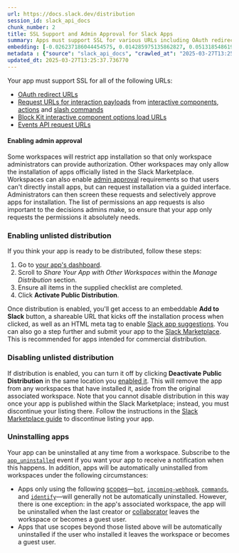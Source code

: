 ```yaml
---
url: https://docs.slack.dev/distribution
session_id: slack_api_docs
chunk_number: 2
title: SSL Support and Admin Approval for Slack Apps
summary: Apps must support SSL for various URLs including OAuth redirect URLs, interaction payloads, Block Kit options load URLs, and Events API request URLs. Additionally, some workspaces may require admin approval for app installation.
embedding: [-0.026237186044454575, 0.014285975135862827, 0.05131854861974716, -0.006906043738126755, -0.011459986679255962, -0.030860479921102524, -0.03973720222711563, -0.004681083839386702, -0.020781701430678368, 0.04789731279015541, 0.014043251983821392, -0.018943943083286285, -0.023347629234194756, 0.0026107155717909336, 0.019429387524724007, 0.02485019899904728, -0.015800103545188904, 0.024642150849103928, -0.030259450897574425, 0.04170210286974907, 0.033033426851034164, 0.051087386906147, -0.014389999210834503, 0.033518873155117035, -0.026630166918039322, -0.007547525689005852, -0.0016297107795253396, 0.02538187801837921, -0.034767162054777145, 0.01614684984087944, 0.02404112182557583, -0.0027494144160300493, -0.020469628274440765, 0.06375520676374435, 0.018943943083286285, -0.021602336317300797, 0.014320649206638336, 0.002564482856541872, 0.01880524307489395, -0.040592510253190994, -0.03190071880817413, 0.011014995165169239, -0.02831766940653324, 0.032386165112257004, -0.027208078652620316, 0.02968153916299343, -0.04563190042972565, -0.006033397279679775, 0.005822459235787392, -0.0069291600957512856, -0.047388751059770584, -0.004042491782456636, 0.004163852892816067, -0.01226328406482935, -0.03684764355421066, -0.03012075275182724, -0.051734648644924164, 0.0022856404539197683, -0.0333801731467247, -0.017973050475120544, 0.01755695417523384, 0.0494692325592041, 0.007293244358152151, 0.029011161997914314, -0.030190102756023407, -0.014759862795472145, -0.026237186044454575, 0.012240167707204819, -0.013765854761004448, 0.0033489977940917015, 0.008356601931154728, 0.00029545731376856565, -0.005703987553715706, 0.012251726351678371, 0.002898226724937558, -0.006802019663155079, 0.014563372358679771, 0.04812847822904587, -0.025266295298933983, 0.001870988868176937, -0.017857467755675316, 0.007293244358152151, -0.016990602016448975, -0.003259421559050679, -0.05312163382768631, 0.035090792924165726, -0.05030142515897751, -0.02436475269496441, -0.005128965713083744, -0.005651975516229868, -0.007090975530445576, 0.006588192190974951, -0.03203941881656647, 0.024665268138051033, 0.01365027204155922, -0.016181524842977524, 0.015430239960551262, -0.003002250799909234, -0.02034248784184456, 0.04177144914865494, 0.04440672695636749, -0.027970921248197556, -0.07106000930070877, -0.10504121333360672, 0.03897435963153839, -0.02806338667869568, -0.001808863366022706, 0.03888189420104027, 0.025196945294737816, -0.0412166565656662, -0.07984426617622375, -0.02152142859995365, -0.004759102128446102, -0.010211697779595852, 0.007894272916018963, -0.005495939403772354, 0.0017857468919828534, -0.009310156106948853, 0.020377162843942642, -0.040315113961696625, -0.03405055031180382, -0.027161845937371254, -0.00034205144038423896, -0.010506432503461838, -0.004348784685134888, -0.0012063904432579875, -0.013338199816644192, 0.002765306970104575, -0.0015907016349956393, -0.010500653646886349, 0.04332025349140167, 0.020562095567584038, 0.056080542504787445, -0.08303433656692505, -0.014887003228068352, -0.023994889110326767, -0.02686133049428463, -0.027716640383005142, -0.012690939009189606, 0.015025701373815536, 0.027601057663559914, -0.05520211532711983, -0.013222617097198963, 0.02979712188243866, -0.029750889167189598, -0.012136143632233143, 0.03141527622938156, -0.0096511235460639, -0.022573227062821388, 0.011870304122567177, 0.005227210465818644, -0.021671684458851814, 0.04029199853539467, 0.008408613502979279, 0.007062079850584269, -0.015649845823645592, 0.03328770771622658, 0.09426894038915634, 0.006547738332301378, -0.012656264007091522, -0.01701371744275093, 0.030629314482212067, -0.011471545323729515, -0.03804970160126686, -0.07596070319414139, -0.0013804862974211574, 0.06652918457984924, -0.018793685361742973, -0.08178605139255524, 0.026237186044454575, -0.0383964478969574, -0.03381938859820366, -0.0010192915797233582, -0.019117316231131554, 0.04230313003063202, 0.028178969398140907, -0.020145999267697334, -0.0053167869336903095, 0.012898987159132957, -0.0027797548100352287, 0.00707941735163331, -0.03423548489809036, -0.053907595574855804, -0.06666788458824158, -0.036454662680625916, 0.013580922968685627, -0.05931684747338295, 0.043412718921899796, -0.04604799672961235, 0.022966207936406136, 0.008980746380984783, -0.0007339477306231856, -0.04507710412144661, 0.018470054492354393, 0.024272287264466286, -0.002415670547634363, -0.021706359460949898, -0.020723911002278328, 0.00526188500225544, -0.036500897258520126, -0.0012872980441898108, 0.008414393290877342, 0.011847187764942646, 0.002256744774058461, 0.02147519588470459, -0.01626243256032467, -0.00997475441545248, -0.0017626304179430008, -0.028502600267529488, 0.011459986679255962, 0.03788788616657257, -0.057976093143224716, -0.02235362119972706, 0.028410134837031364, -0.01544179767370224, -0.0028404355980455875, 0.045423850417137146, -0.020088206976652145, -0.01707150787115097, -0.003886455437168479, 0.01155823189765215, 0.024434102699160576, -0.009356388822197914, -0.02087416686117649, 0.05566444620490074, 0.01864342764019966, 0.026445234194397926, -0.05954801291227341, 0.015395564958453178, 0.034281715750694275, -0.02642211876809597, 0.04045381397008896, -0.01296833623200655, 0.0016600510571151972, 0.03120722621679306, -0.05973294377326965, -0.0019677889067679644, -0.01067980658262968, -0.05806855857372284, 0.01465583872050047, 0.0021180459298193455, -0.012009003199636936, 0.03284849599003792, -0.007749794516712427, 0.06121239811182022, 0.007842260412871838, 0.0038748972583562136, -0.04983909800648689, -0.00463485112413764, 0.03326459228992462, 0.017765002325177193, 0.025081364437937737, 0.008668674156069756, -0.007842260412871838, 0.004559722729027271, -0.06246068701148033, 0.020643003284931183, -0.009113665670156479, 0.014343765564262867, -0.009535541757941246, -0.013788971118628979, 0.01261003129184246, -0.03430483117699623, -0.0017597408732399344, 0.028964929282665253, 0.05719013139605522, 0.03220123425126076, 0.03333394229412079, 0.050486356019973755, -0.018146423622965813, -0.014505580998957157, 0.024387869983911514, 0.012679380364716053, -0.01210146863013506, 0.02081637643277645, 0.013361316174268723, 0.001957675674930215, -0.0077613526955246925, -0.04641785845160484, -0.043089088052511215, -0.03490586206316948, 0.025844207033514977, -0.0069811721332371235, 0.02168324403464794, 0.02750859223306179, -0.002587599214166403, -0.005519055761396885, 0.026468351483345032, -0.04110107198357582, 0.05529458075761795, 0.01470207143574953, 0.05663533881306648, -0.02630653604865074, -0.0073394775390625, 0.018238890916109085, 0.038142167031764984, 0.028988046571612358, -0.03511390835046768, -0.03659336268901825, 0.010107673704624176, 0.020619885995984077, 0.022053107619285583, -0.03028256818652153, -0.011494661681354046, -0.0032883170060813427, -0.019937951117753983, 0.04970039799809456, 0.011685372330248356, 0.02206466533243656, -0.04579371586441994, -0.008096541278064251, 0.03603856638073921, -0.033565107733011246, -0.03284849599003792, -0.02931167744100094, -0.0022870851680636406, 0.024018006399273872, -0.0010243483120575547, 0.006559296511113644, -0.0307680144906044, 0.017707211896777153, -0.009824497625231743, -0.024595918133854866, -0.027601057663559914, -0.021405845880508423, -0.09838367253541946, -0.0020313593558967113, -0.017926817759871483, -0.013187943026423454, -0.0482671782374382, 0.06431000679731369, -0.01805395819246769, -0.02658393420279026, 0.08474496006965637, 0.006611308548599482, -0.04017641395330429, 0.05820725858211517, 0.03800346702337265, 0.011442650109529495, 0.017915260046720505, 0.0030484837479889393, -0.0034356846008449793, 0.005865802988409996, -0.02408735640347004, -0.021082215011119843, 0.02441098541021347, -0.0259366724640131, -0.007449280470609665, 0.007801806554198265, 0.0398065522313118, -0.04729628562927246, -0.07457371056079865, -0.05612677335739136, -0.031831372529268265, -0.014563372358679771, 0.01261003129184246, -0.00691760191693902, -0.04886820539832115, -0.003973142243921757, 0.01625087484717369, -0.01158134825527668, 0.009171457029879093, 0.008657115511596203, -0.012702496722340584, -0.010344618000090122, -0.005429479293525219, 0.009026979096233845, -0.05820725858211517, 0.025289412587881088, -0.00840283464640379, 0.05769869312644005, -0.004071387462317944, 0.023197371512651443, -0.029542841017246246, -0.04641785845160484, 0.002905450528487563, -0.011067007668316364, 0.016875019297003746, 0.016389572992920876, -0.0006068071816116571, 0.06643671542406082, -0.01310703530907631, -0.050532590597867966, -0.013719621114432812, -0.015730753540992737, 0.007391489576548338, -0.027601057663559914, 0.023081788793206215, -0.011078565381467342, -0.016655411571264267, 0.02642211876809597, -0.007021625991910696, 0.024965781718492508, -0.010419745929539204, 0.01827356405556202, -0.027393009513616562, 0.02441098541021347, -0.0005219264421612024, 0.059178147464990616, -0.04604799672961235, -0.00759953772649169, -0.014043251983821392, -0.029172977432608604, -0.00040670527960173786, -0.025705508887767792, 0.0018030841602012515, 0.05030142515897751, -0.019914833828806877, -0.006507284473627806, 0.032709795981645584, 0.0030600419268012047, 0.05395382642745972, 0.036500897258520126, -0.039991483092308044, 0.020781701430678368, -0.043250903487205505, 0.04942300170660019, -0.004750433377921581, 0.062321987003088, 0.020862609148025513, 0.02887246385216713, -0.05783739313483238, 0.023902423679828644, -0.016655411571264267, -0.055155884474515915, 0.01897861622273922, 0.04086991026997566, 0.015071935020387173, 0.029496608301997185, -0.08779633045196533, -0.02767040766775608, -0.005230099894106388, 0.013315083459019661, -0.003178513841703534, 0.00010321140143787488, -0.0052358792163431644, -0.04412933066487312, -0.03273291513323784, -0.017048392444849014, 0.009026979096233845, -0.01403169333934784, -0.02924232743680477, -0.02767040766775608, 0.043898165225982666, 0.028294552117586136, -0.00978404376655817, -0.0478510819375515, -0.03370380401611328, 0.003773762844502926, 0.05252060666680336, -0.045215804129838943, -0.011766280047595501, 0.03405055031180382, -0.01946406252682209, -0.05164217948913574, -0.05136478319764137, -0.0036495118401944637, -0.0139739029109478, 0.020215347409248352, 0.038743194192647934, 0.016216199845075607, 0.046672139316797256, 0.007905830629169941, 0.020943516865372658, 0.03372691944241524, -0.0132688507437706, 0.0036263952497392893, -0.0058831400237977505, -0.009668461047112942, 0.010257931426167488, 0.042048849165439606, -0.027092495933175087, 0.03483651205897331, -0.00019703173893503845, -0.021729476749897003, -0.04886820539832115, 0.013442223891615868, 0.004819782916456461, 0.04033822938799858, 0.0077035618014633656, 0.027254311367869377, 0.01727955788373947, -0.04181768372654915, 0.02294309064745903, 0.06148979440331459, 0.02376372553408146, 0.024064239114522934, 0.03703257441520691, -0.03409678488969803, 0.05779116228222847, -0.05968670919537544, 0.018354471772909164, 0.03707880899310112, -0.010211697779595852, -0.0331721268594265, -0.007784469518810511, -0.009934300556778908, -0.040638744831085205, -0.009570215828716755, 0.03823463246226311, 0.01136174239218235, -0.06407883763313293, -0.013315083459019661, 0.03247863054275513, 0.02018067240715027, -0.022550111636519432, -0.04117042198777199, -0.04528515413403511, -0.0005938041722401977, -0.006680658087134361, -0.028687531128525734, -0.04084679111838341, -0.0026179396081715822, 0.020088206976652145, -0.05529458075761795, 0.033472638577222824, -0.02810962125658989, 0.03190071880817413, 0.013442223891615868, -0.029450375586748123, -0.03652401268482208, -0.002125269966199994, -0.0069291600957512856, 0.007056300528347492, -0.0019027739763259888, 0.03160020709037781, -0.0611199326813221, -0.032547980546951294, -0.0030051402281969786, -0.0003113498678430915, -0.017626304179430008, -0.02674574963748455, -0.018088633194565773, 0.006807798519730568, 0.012009003199636936, 0.02838701754808426, 0.0005078398389741778, -0.0357842855155468, -0.007576420903205872, 0.01957964524626732, -0.007391489576548338, 0.027901573106646538, 0.06116616353392601, 0.002763862255960703, -0.02294309064745903, -0.03684764355421066, 0.011188368313014507, -0.01158134825527668, 0.017221765592694283, 0.005042278673499823, 0.003695744788274169, -0.0031727347522974014, 0.009876509197056293, 0.014020135626196861, 0.030190102756023407, -0.009610669687390327, -0.02723119407892227, 0.01782279461622238, 0.012598472647368908, -0.019487179815769196, -0.03409678488969803, -0.00984183419495821, 0.02686133049428463, 0.018285123631358147, 0.023856190964579582, 0.015684520825743675, -0.004013596102595329, 0.0376104861497879, -0.009616449475288391, 0.02545122615993023, -0.007027405314147472, -0.007674666121602058, -0.02979712188243866, 0.011344404891133308, 0.018065515905618668, 0.010084557346999645, 0.036408431828022, 0.006362806539982557, 0.002720518968999386, -0.012240167707204819, -0.009188794530928135, -0.02762417495250702, -0.02642211876809597, 0.021082215011119843, -0.026930680498480797, -0.029889587312936783, -0.03654712811112404, -0.007992517203092575, -0.046672139316797256, -0.014574931003153324, 0.008743803016841412, -0.012529123574495316, -0.01632022298872471, -0.003941357135772705, -0.01258691493421793, 0.024179821833968163, 0.02159077674150467, 0.01962587796151638, -0.0069753932766616344, -0.006877148058265448, -0.003126501804217696, -0.012459774501621723, -0.008477963507175446, -0.02327827922999859, -0.02018067240715027, 0.02489643171429634, 0.010309942997992039, -0.0025832648389041424, 0.01381208747625351, 0.008350823074579239, 0.030952945351600647, -0.01853940449655056, -0.024156704545021057, -0.02730054408311844, 0.03566870465874672, 0.002086260821670294, -0.0017871916061267257, 0.000833637488540262, -0.019071083515882492, 0.004629071801900864, -0.026676399633288383, -0.027809105813503265, -0.025358760729432106, 0.02012288197875023, 0.02951972559094429, 0.0019013291457667947, 0.012702496722340584, -0.05242814123630524, 0.022550111636519432, 0.009443075396120548, 0.015372448600828648, -0.0017929706955328584, 0.03092982992529869, -0.009125224314630032, -0.014274416491389275, -0.030305683612823486, -0.009593332186341286, 0.004103172570466995, 0.05044012516736984, 0.01171426847577095, -0.007969400845468044, -0.02316269651055336, 0.01017124392092228, -0.030490616336464882, 0.007212336640805006, -0.011564010754227638, 0.005201204214245081, -0.002810095204040408, 0.003114943625405431, 0.006461051758378744, 0.00254281098023057, -0.013985460624098778, 0.021833499893546104, -0.005105848889797926, 0.03747178986668587, -0.03136904165148735, -0.022711925208568573, -0.0011363186640664935, -0.005542172119021416, 0.01454025600105524, 0.009391063824295998, 0.0490531362593174, 0.015615171752870083, -0.013500015251338482, -0.0024445659946650267, -0.02006509155035019, 0.002308756811544299, 0.009749368764460087, 0.05964047834277153, 0.0012251726584509015, -0.0390205904841423, 0.01365027204155922, 0.022584784775972366, 0.0016354898689314723, 0.0193022470921278, 0.010379292070865631, -0.005308118183165789, -0.04486905783414841, -0.022272713482379913, 0.019764576107263565, -0.005461264867335558, -0.014262858778238297, -0.04519268870353699, 0.003695744788274169, -0.011003436520695686, -0.02713872864842415, 0.018192658200860023, 0.04366699978709221, 0.017302673310041428, -0.022388296201825142, 0.01701371744275093, -0.024226054549217224, -0.012656264007091522, -0.023740608245134354, -0.008165891282260418, 0.03659336268901825, 0.008980746380984783, -0.002810095204040408, -0.024988897144794464, -0.05104115232825279, -0.0010510766878724098, 0.03823463246226311, -0.030583081766963005, -0.000886371941305697, 0.0001092614111257717, -0.003817106131464243, 0.02658393420279026, -0.017152415588498116, 0.03929799050092697, -0.02517382986843586, 0.01454025600105524, 0.0037535359151661396, -0.018065515905618668, -0.0005696041043847799, -0.02762417495250702, -0.020157556980848312, -0.0006642371299676597, -0.020758584141731262, 0.00896918773651123, -0.019822368398308754, 0.00805030856281519, -0.03250174969434738, -0.02152142859995365, 0.014505580998957157, -0.011974328197538853, 0.01280652079731226, -0.014054810628294945, 0.00279275793582201, -0.005591294728219509, -0.012841195799410343, -0.018620312213897705, 0.003519481746479869, -0.005076953675597906, -0.020261580124497414, -0.0023232046514749527, 0.029057394713163376, -0.0057502202689647675, 0.031507741659879684, 0.0027956473641097546, -0.0008170225191861391, -0.0047330958768725395, 0.03273291513323784, 0.012494448572397232, 0.03888189420104027, -0.001405047602020204, -0.029612191021442413, -0.004328557755798101, -0.0041811903938651085, -0.0082410192117095, 0.04752745106816292, 0.01968366838991642, 0.00691760191693902, -0.015904126688838005, 0.02908051200211048, 0.005784895271062851, 0.01620464213192463, -0.03143839165568352, 0.019880158826708794, 0.002236517844721675, 0.015915686264634132, 0.0259366724640131, 0.040754325687885284, -0.028941813856363297, 0.009217689745128155, -0.001017846865579486, -0.01925601437687874, -0.04348206892609596, -0.016990602016448975, 0.01470207143574953, 0.02485019899904728, 0.009200353175401688, 0.010182802565395832, -0.0031553972512483597, -0.015545821748673916, 0.015002585016191006, -0.04126288741827011, -0.049238067120313644, -0.0087495818734169, 0.06578945368528366, -0.05432369187474251, -0.017244882881641388, 0.014782979153096676, -0.04392128065228462, 0.0018045289907604456, -0.002502357354387641, -0.036454662680625916, 0.01887459307909012, -0.034119900315999985, -0.025035129860043526, -0.019325364381074905, -0.01996106654405594, 0.006287678144872189, 0.0014447789872065187, 0.006362806539982557, -0.00656507583335042, -0.011939654126763344, 0.0037015238776803017, -0.09912339597940445, -0.044383611530065536, -0.021509869024157524, -0.026468351483345032, 0.025196945294737816, 0.003415457671508193, 0.015638288110494614, 0.024642150849103928, 0.01956808753311634, -0.03370380401611328, 0.02582108974456787, -0.03127657622098923, 0.01019436027854681, 0.004657967481762171, 0.03853514418005943, -0.004149405285716057, 0.031160993501544, 0.0004706367617473006, -0.00621254974976182, -0.02565927430987358, 0.02489643171429634, -0.003950025886297226, -0.016019709408283234, 0.0414247028529644, -0.005042278673499823, 0.007229674141854048, 0.034605346620082855, 0.010159686207771301, 0.01169115211814642, -0.005550840869545937, -0.017256440594792366, 0.046672139316797256, -0.06703774631023407, -0.021174680441617966, -0.008807373233139515, -0.017360463738441467, -0.005091401282697916, 0.0011984441662207246, 0.018470054492354393, 0.002999361138790846, 0.020897284150123596, 0.019394712522625923, 0.0184931717813015, -0.009639565832912922, 0.0028866685461252928, 0.0080445297062397, -0.020400280132889748, 0.008061867207288742, -0.0072470116429030895, 0.004114730749279261, 0.03409678488969803, 0.0009607780375517905, 0.01087629608809948, -0.007628433406352997, 0.013500015251338482, -0.00611430499702692, 0.009830276481807232, -0.020631443709135056, -0.009916963055729866, 0.017973050475120544, 0.04872950538992882, 0.03717127442359924, 0.035969220101833344, -0.011043890379369259, 0.03516014292836189, 0.005004714708775282, -0.03208565339446068, -0.03453599661588669, -0.03224746882915497, 0.02185661718249321, 0.010448642075061798, 0.018458496779203415, 0.03668582811951637, 0.02229582890868187, 0.002888113260269165, 0.015372448600828648, 0.014621163718402386, 0.011454207822680473, -0.000614392280112952, -0.02028469741344452, 0.023786840960383415, 0.0071198707446455956, -0.006593971513211727, 0.052659306675195694, 0.019013291224837303, 0.0033576663117855787, -0.023994889110326767, 0.02891869656741619, -0.012621589004993439, -0.044383611530065536, 0.0611199326813221, 0.008807373233139515, -0.012032119557261467, -0.01831979863345623, -0.011818292550742626, 0.0345822311937809, -0.009604890830814838, 0.015141284093260765, 0.013939227908849716, 0.005296560004353523, -0.006640204228460789, 0.006039176136255264, -0.008084983564913273, -0.016736319288611412, -0.0245265681296587, 0.02561304159462452, 0.061582259833812714, -0.00037600373616442084, 0.014401556923985481, 0.023255163803696632, 0.04882197082042694, -0.028803113847970963, 0.018689662218093872, 0.04567813500761986, -0.026953797787427902, -0.010720260441303253, -0.009327493607997894, 0.0065246219746768475, -0.0091021079570055, 0.004923806991428137, 0.002643945626914501, -0.008223681710660458, -0.030097635462880135, 0.05062505602836609, -0.005337013863027096, -0.011795176193118095, 0.029219210147857666, -0.018123308196663857, -0.014840769581496716, 0.024595918133854866, 0.00826413556933403, 0.01103233266621828, -0.01853940449655056, -0.0068482523784041405, -0.013384432531893253, 0.031461507081985474, 0.03897435963153839, -0.03654712811112404, 0.0073799313977360725, 0.03828086331486702, -0.0006201713695190847, -0.021128447726368904, -0.00231742556206882, -0.005490160081535578, 0.0067153326235711575, 0.0019013291457667947, -0.0063339113257825375, 0.019926391541957855, -0.022272713482379913, -0.01280652079731226, 0.0001786108041414991, 0.02979712188243866, -0.018446939066052437, 0.010558445006608963, -0.015499589033424854, 0.019556527957320213, -0.019232898950576782, -0.0522894412279129, -0.012471332214772701, 0.009523983113467693, -0.010477537289261818, 0.0013718176633119583, -0.015337773598730564, -0.04105484113097191, 0.02457280084490776, 0.003386561991646886, -0.033680688589811325, 0.039066825062036514, -0.010338838212192059, -0.02838701754808426, 0.014494023285806179, 0.0053745778277516365, -0.013765854761004448, 0.02397177368402481, 0.03580740466713905, 0.009575995616614819, -0.008581987582147121, -0.02538187801837921, -0.021082215011119843, -0.022422969341278076, -0.013823645189404488, 0.004111840855330229, -0.0184931717813015, -0.01084162201732397, 0.005221431143581867, -0.013523131608963013, 0.0015083493199199438, 0.028779998421669006, -0.024965781718492508, -0.037818536162376404, 0.013361316174268723, 0.04149405285716057, 0.028248319402337074, -0.005712656304240227, -0.05044012516736984, -0.016135292127728462, -0.012471332214772701, -0.045215804129838943, 0.021116890013217926, 0.02810962125658989, -0.02522006258368492, 0.018770568072795868, 0.014829211868345737, -0.007778690196573734, 0.018007725477218628, -0.011766280047595501, -0.029750889167189598, 0.03442041575908661, 0.007767132017761469, -0.011136356741189957, 0.0153840072453022, 0.030328800901770592, 0.03233993425965309, -0.00017770781414583325, 0.04669525846838951, -0.004793776664882898, -0.018065515905618668, -0.072816863656044, -0.031507741659879684, -0.03442041575908661, -0.036454662680625916, -0.01011345349252224, 0.01734890602529049, -0.005617300979793072, 0.015788545832037926, 0.0007379208691418171, -0.047111354768276215, -0.013592480681836605, 0.006674879230558872, -0.0005721324705518782, 0.036131031811237335, -0.004845788702368736, -0.03072178177535534, 0.0020949295721948147, -0.010500653646886349, -0.04442984238266945, 0.004322778899222612, -0.018828360363841057, 0.04068497568368912, 0.020897284150123596, -0.01994950883090496, 0.010674027726054192, -0.023393861949443817, -0.025358760729432106, -0.02565927430987358, 0.02505824714899063, 0.02359035238623619, 0.01174316368997097, -0.003334549954161048, -0.019868601113557816, 0.005727103911340237, 0.011026553809642792, -0.00791160948574543, -0.016019709408283234, -0.012089910916984081, 0.006802019663155079, 0.014436231926083565, -0.005206983536481857, -0.002651169430464506, -0.008865163661539555, 0.01282963715493679, 0.055155884474515915, -0.024179821833968163, -0.032917845994234085, -0.034281715750694275, 0.02706937864422798, -0.007073638029396534, 0.018181098625063896, -0.006998509634286165, -0.004080055747181177, -0.01566140539944172, 0.028502600267529488, 0.009714693762362003, 0.021937524899840355, -0.024919549003243446, 0.025196945294737816, -0.017325790598988533, 0.04001459851861, -0.018192658200860023, -0.013049243949353695, 0.019151991233229637, -0.011673814617097378, -0.027901573106646538, 0.009552879258990288, 0.0245265681296587, -0.0029184536542743444, 0.04475347325205803, -0.023567235097289085, -0.011772059835493565, -0.014447790570557117, 0.0450308732688427, 0.005175198428332806, -0.017684094607830048, -0.008148553781211376, -0.004562612157315016, -0.008980746380984783, 0.0037073029670864344, 0.018065515905618668, 0.008281473070383072, -0.011130577884614468, -0.005686650052666664, -0.011465766467154026, -0.0005591294611804187, -0.03418925032019615, -0.01174894254654646, -0.03696322441101074, 0.03261733055114746, -0.015915686264634132, -0.00021599445608444512, 0.039945248514413834, -0.010448642075061798, -0.010338838212192059, 0.018793685361742973, 0.01968366838991642, 0.0051838671788573265, -0.016123734414577484, -0.04671837389469147, -0.017140857875347137, -0.01133862603455782, 0.019857043400406837, -0.015511147677898407, -0.019151991233229637, 0.033079661428928375, 0.022607902064919472, 0.015742311254143715, -0.022711925208568573, 0.003510812995955348, 0.012563798576593399, -0.014956352300941944, -0.028988046571612358, 0.01100921630859375, -0.008160111494362354, -0.007518630009144545, -0.011303951032459736, -0.028618182986974716, -0.01506037637591362, -0.05552574619650841, -0.017059950157999992, 0.003869118168950081, -0.0008480852702632546, -0.030513733625411987, 0.0027494144160300493, -0.011072786524891853, -0.001017846865579486, 0.023070231080055237, 0.011419533751904964, 0.010015208274126053, -0.01244821585714817, -0.0019547860138118267, 0.012702496722340584, 0.06518843024969101, -0.022307388484477997, -0.0006479833973571658, 0.004059828817844391, 0.03282538056373596, -0.0030484837479889393, 0.009067432954907417, 0.020192231982946396, -0.03883565962314606, -0.019440947100520134, -0.022654134780168533, 0.010483316145837307, 0.03809593245387077, -0.016539830714464188, -0.018631869927048683, -0.019071083515882492, -0.001554582267999649, 0.04577060043811798, 0.0063396901823580265, 0.008489521220326424, 0.03072178177535534, 0.03268668055534363, -0.006958055775612593, -0.025150712579488754, -0.0056982082314789295, -0.011598685756325722, 0.0454469695687294, 0.009466191753745079, 0.0016441585030406713, 0.0015459135174751282, -0.001589256920851767, -0.007975179702043533, 0.024110471829771996, 0.005987164098769426, -0.037055693566799164, -0.005764668341726065, 0.011101681739091873, -0.008339264430105686, 0.013939227908849716, 0.007287465501576662, 0.003999148495495319, -0.0015141284093260765, 0.02229582890868187, -0.01544179767370224, -0.009154119528830051, -0.0032449737191200256, -0.020573653280735016, -0.05626547336578369, -0.0010741931619122624, -0.005981385242193937, -0.0013450892874971032, 0.03407366946339607, 0.016932809725403786, -0.026838215067982674, 0.0013299190904945135, 0.0096511235460639, -0.0045423852279782295, 0.007362593896687031, -0.0020154668018221855, -0.03220123425126076, -0.033472638577222824, 0.02843325026333332, 0.02642211876809597, 0.015580496750772, -0.027531709522008896, -0.00907899159938097, -0.01734890602529049, -0.009564436972141266, 0.008842047303915024, 0.006547738332301378, 0.016169967129826546, 0.041725218296051025, 0.021787267178297043, 0.004117620177567005, -0.01729111559689045, 0.0033576663117855787, 0.002236517844721675, -0.011939654126763344, 0.02549746073782444, 0.04301973804831505, -0.00481111416593194, -0.013557806611061096, 0.04244183003902435, -0.0007079417118802667, -0.03989901766180992, 0.01117681059986353, -0.004311220720410347, -0.013962344266474247, 0.006674879230558872, -0.015175959095358849, -0.024018006399273872, -0.011263497173786163, 0.028803113847970963, 0.012136143632233143, 0.01767253689467907, 0.0014021580573171377, -0.033033426851034164, 0.010783830657601357, 0.00028733041835948825, -0.02159077674150467, 0.03717127442359924, 0.022700367495417595, -0.009726252406835556, 0.008160111494362354, 0.0092985974624753, 0.020966632291674614, -0.042696110904216766, 0.008772698231041431, 0.038905009627342224, -0.008489521220326424, 0.002389664528891444, 0.0029704656917601824, 0.005802232306450605, -0.016505155712366104, 0.00044463074300438166, 0.007709340658038855, -0.0037073029670864344, 0.024226054549217224, -0.00447303568944335, -0.03610791638493538, 0.014447790570557117, -0.012506007216870785, 0.0020501413382589817, 0.009217689745128155, -0.008720685727894306, -0.0007162491674534976, 0.0001487219415139407, -0.010049882344901562, -0.009564436972141266, 0.021301820874214172, -0.010223256424069405, 0.002833211561664939, 0.009893846698105335, -0.020157556980848312, -0.048683274537324905, 0.01310703530907631, 0.000465218850877136, 0.005617300979793072, 0.007142987567931414, -0.027046263217926025, -0.04338960349559784, 0.03451288118958473, -0.009367947466671467, 0.01381208747625351, 0.004761991556733847, -0.024619033560156822, -0.0139739029109478, -0.02152142859995365, 0.03550688922405243, -0.008362380787730217, -0.018007725477218628, 0.03233993425965309, 0.005819569807499647, 0.014054810628294945, 0.04604799672961235, -0.03453599661588669, 0.03289472684264183, -0.010731818154454231, 0.03712503984570503, -0.040107063949108124, 0.009928521700203419, -0.03386561945080757, 0.010078778490424156, -0.010078778490424156, 0.009466191753745079, -0.0063396901823580265, 0.005290780682116747, -0.008096541278064251, 0.01620464213192463, -0.006807798519730568, -0.012818079441785812, 0.008651336655020714, -0.00978404376655817, 0.0037448671646416187, 0.04431426152586937, 0.0002300810592714697, -0.0003415096434764564, 0.0021440519485622644, -0.044938407838344574, -0.03996836766600609, -0.01674787886440754, -0.008269915357232094, -0.0012779070530086756, -0.013419107533991337, 0.0347902774810791, 0.032547980546951294, -0.03252486512064934, -0.013234175741672516, -0.005149192176759243, 0.039875902235507965, -0.024665268138051033, 0.002703181467950344, -0.008189007639884949, -0.019094198942184448, 0.038789425045251846, -0.02066611871123314, 0.006299236323684454, 0.019221339374780655, 0.017973050475120544, 0.020030416548252106, 0.010090336203575134, -0.03039815090596676, -0.033079661428928375, -0.0287568811327219, -0.014725187793374062, -0.003765094093978405, 0.006125863175839186, 0.0012916324194520712, -0.015961918979883194, 0.01451713964343071, -0.015696078538894653, 0.020238464698195457, 0.010575782507658005, 0.03793411701917648, 0.06301548331975937, 0.013823645189404488, 0.012401983141899109, 0.008443288505077362, -0.014505580998957157, -0.018608754500746727, -0.03000517003238201, -0.007495513651520014, 0.016193082556128502, -0.018238890916109085, 0.0245265681296587, -0.016135292127728462, 0.02815585397183895, -0.026190953329205513, -0.0006808520993217826, -0.0028014264535158873, 0.014332207851111889, -0.004126288928091526, -0.04359764978289604, 0.010049882344901562, -0.004392127972096205, -0.005568178370594978, 0.01604282669723034, 0.002720518968999386, -0.008963408879935741, -0.009096329100430012, 0.036662712693214417, -0.0009318824741058052, 0.007241232320666313, -0.011610244400799274, 0.013187943026423454, -0.029658423736691475, 0.02093195915222168, -0.011425312608480453, -0.0014101043343544006, 0.023255163803696632, 0.028017153963446617, 0.007293244358152151, 0.051087386906147, 0.007946284487843513, -0.0023564344737678766, 0.019695227965712547, 0.008142774924635887, -0.028641298413276672, 0.03280226141214371, 0.020804816856980324, -0.017325790598988533, 0.019764576107263565, -0.00410606199875474, 0.008876722306013107, -0.026468351483345032, 0.013141710311174393, 0.02016911469399929, -0.020955074578523636, -0.01365027204155922, 0.014979468658566475, -0.01258691493421793, 0.035206373780965805, 0.001693280995823443, 0.04378258436918259, -0.0034096785821020603, -0.015071935020387173, 0.008142774924635887, -0.009911184199154377, -0.011095902882516384, -0.028849346563220024, -0.0040338230319321156, 0.0071661039255559444, 0.01793837547302246, -0.0012475666590034962, -0.0085935452952981, 0.004681083839386702, -0.01351157296448946, 0.010541107505559921, -0.00025662887492217124, -0.01887459307909012, 0.019995741546154022, 0.019128873944282532, -0.029288560152053833, -0.01630866527557373, 0.000155855537741445, -0.03148462250828743, 0.0002010048774536699, 0.01437844056636095, -0.025913557037711143, -0.022815950214862823, -0.0006465386250056326, -0.03511390835046768, 0.02979712188243866, 0.013303524814546108, 0.022041548043489456, 0.05168841406702995, -0.003132280893623829, 0.0013848206726834178, 0.003152507822960615, 0.009362167678773403, -0.007154545746743679, 0.03807281702756882, -0.00910788681358099, -0.018955500796437263, -0.014285975135862827, 0.010778051801025867, 0.004915138240903616, -0.04512333869934082, -0.036616478115320206, -0.007749794516712427, -0.037541136145591736, 0.04234936088323593, 0.018285123631358147, 0.0038228852208703756, 0.030421266332268715, 0.01773032732307911, -0.026283420622348785, -0.0383964478969574, 0.0034443531185388565, -0.019209781661629677, 0.020400280132889748, 0.01663229614496231, 0.007044742349535227, -0.021244030445814133, -0.015626730397343636, 0.015511147677898407, 0.053306564688682556, 0.0067962403409183025, 0.011616023257374763, -0.011500440537929535, -0.021244030445814133, 0.029219210147857666, 0.025196945294737816, 0.00621254974976182, 0.03490586206316948, 0.028248319402337074, 0.016539830714464188, 0.015511147677898407, 0.011211484670639038, -0.02815585397183895, 0.00840283464640379, 0.033842504024505615, -0.02050430327653885, 0.050208959728479385, -0.012401983141899109, 0.022654134780168533, -0.019591202959418297, -0.02157921902835369, 0.02908051200211048, -0.004487483762204647, -0.01870121993124485, -0.00349347572773695, -0.04431426152586937, 0.003918240778148174, 0.020238464698195457, 0.011425312608480453, 0.0028491041157394648, -0.0010936977341771126, 0.0007931836880743504, 0.01717553287744522, -0.007408826611936092, -0.029149862006306648, 0.0301669854670763, -0.03534507378935814, -0.002911229617893696, -0.027393009513616562, -0.009159899316728115, -0.009495087899267673, 0.01033305935561657, 0.010367734357714653, 0.013846762478351593, 0.006437935400754213, 0.0001259666751138866, -0.010974541306495667, 0.017684094607830048, -0.016736319288611412, 0.008385497145354748, 0.012864312157034874, 0.009523983113467693]
metadata : {"source": "slack_api_docs", "crawled_at": "2025-03-27T13:25:35.528820", "url_path": "/distribution", "chunk_size": 4613}
updated_dt: 2025-03-27T13:25:37.736770
---
```

Your app must support SSL for all of the following URLs:
  * [OAuth redirect URLs](https://authentication#redirect_urls)
  * [Request URLs for interaction payloads](https://docs.slack.dev/interactivity/handling-user-interaction#payloads) from [interactive components](https://docs.slack.dev/block-kit#making-things-interactive), [actions](https://docs.slack.dev/interactivity/implementing-shortcuts#enabling_components) and [slash commands](https://docs.slack.dev/interactivity/implementing-slash-commands#app_command_handling)
  * [Block Kit interactive component options load URLs](https://docs.slack.dev/reference/block-kit/block-elements/select-menu-element#external_selectt)
  * [Events API request URLs](https://docs.slack.dev/apis/events-api/#events_api_request_urls)


#### Enabling admin approval[​](https://docs.slack.dev/distribution#approval "Direct link to Enabling admin approval")
Some workspaces will restrict app installation so that only workspace administrators can provide authorization. Other workspaces may only allow the installation of apps officially listed in the Slack Marketplace.
Workspaces can also enable [admin approval](https://docs.slack.dev/admins/managing-app-approvals) requirements so that users can't directly install apps, but can request installation via a guided interface. Administrators can then screen these requests and selectively approve apps for installation. The list of permissions an app requests is also important to the decisions admins make, so ensure that your app only requests the permissions it absolutely needs.
### Enabling unlisted distribution[​](https://docs.slack.dev/distribution#enabling "Direct link to Enabling unlisted distribution")
If you think your app is ready to be distributed, follow these steps:
  1. Go to [your app's dashboard](https://api.slack.com/apps).
  2. Scroll to _Share Your App with Other Workspaces_ within the _Manage Distribution_ section.
  3. Ensure all items in the supplied checklist are completed.
  4. Click **Activate Public Distribution**.


Once distribution is enabled, you'll get access to an embeddable **Add to Slack** button, a shareable URL that kicks off the installation process when clicked, as well as an HTML meta tag to enable [Slack app suggestions](https://docs.slack.dev/slack-marketplace/distributing-your-app-in-the-slack-marketplace#suggestions).
You can also go a step further and submit your app to the [Slack Marketplace](https://docs.slack.dev/distribution#slack_marketplace_apps). This is recommended for apps intended for commercial distribution.
### Disabling unlisted distribution[​](https://docs.slack.dev/distribution#disabling "Direct link to Disabling unlisted distribution")
If distribution is enabled, you can turn it off by clicking **Deactivate Public Distribution** in the same location you [enabled it](https://docs.slack.dev/distribution#enabling). This will remove the app from any workspaces that have installed it, aside from the original associated workspace.
Note that you cannot disable distribution in this way once your app is published within the Slack Marketplace; instead, you must discontinue your listing there. Follow the instructions in the [Slack Marketplace guide](https://docs.slack.dev/slack-marketplace/distributing-your-app-in-the-slack-marketplace#discontinuing) to discontinue listing your app.
### Uninstalling apps[​](https://docs.slack.dev/distribution#uninstallation "Direct link to Uninstalling apps")
Your app can be uninstalled at any time from a workspace. Subscribe to the [`app_uninstalled`](https://docs.slack.dev/reference/events/app_uninstalled) event if you want your app to receive a notification when this happens.
In addition, apps will be automatically uninstalled from workspaces under the following circumstances:
  * Apps only using the following [scopes](https://docs.slack.dev/reference/scopes)—[`bot`](https://docs.slack.dev/reference/scopes/bot), [`incoming-webhook`](https://docs.slack.dev/reference/scopes/incoming-webhook), [`commands`](https://docs.slack.dev/reference/scopes/commands), and [`identify`](https://docs.slack.dev/reference/scopes/identify)—will generally not be automatically uninstalled. However, there is one exception: in the app's associated workspace, the app will be uninstalled when the last creator or [collaborator](https://slack.com/help/articles/7887743766291-Add-internal-app-collaborators) leaves the workspace or becomes a guest user.
  * Apps that use scopes beyond those listed above will be automatically uninstalled if the user who installed it leaves the workspace or becomes a guest user.